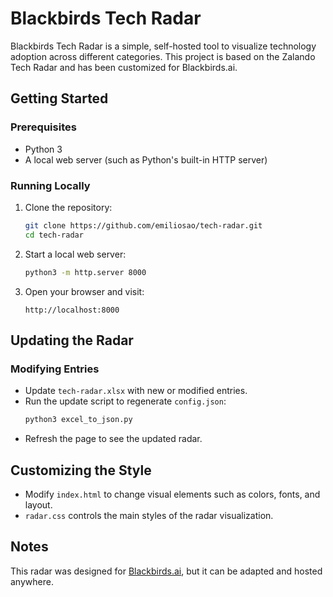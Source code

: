 # Blackbirds Tech Radar

Blackbirds Tech Radar is a simple, self-hosted tool to visualize technology adoption across different categories. This project is based on the Zalando Tech Radar and has been customized for Blackbirds.ai.

## Getting Started

### Prerequisites
- Python 3
- A local web server (such as Python's built-in HTTP server)

### Running Locally
1. Clone the repository:
   ```sh
   git clone https://github.com/emiliosao/tech-radar.git
   cd tech-radar
   ```
2. Start a local web server:
   ```sh
   python3 -m http.server 8000
   ```
3. Open your browser and visit:
   ```
   http://localhost:8000
   ```

## Updating the Radar

### Modifying Entries
- Update `tech-radar.xlsx` with new or modified entries.
- Run the update script to regenerate `config.json`:
  ```sh
  python3 excel_to_json.py
  ```
- Refresh the page to see the updated radar.

## Customizing the Style
- Modify `index.html` to change visual elements such as colors, fonts, and layout.
- `radar.css` controls the main styles of the radar visualization.

## Notes
This radar was designed for [Blackbirds.ai](https://www.blackbirds.ai/), but it can be adapted and hosted anywhere.

